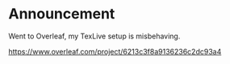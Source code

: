 # Announcement

Went to Overleaf, my TexLive setup is misbehaving.

<https://www.overleaf.com/project/6213c3f8a9136236c2dc93a4>
